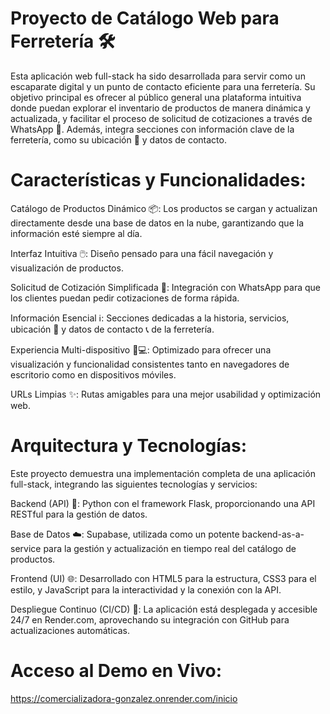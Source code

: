 # Proyecto de Catálogo Web para Ferretería 🛠️
Esta aplicación web full-stack ha sido desarrollada para servir como un escaparate digital y un punto de contacto eficiente para una ferretería. Su objetivo principal es ofrecer al público general una plataforma intuitiva donde puedan explorar el inventario de productos de manera dinámica y actualizada, y facilitar el proceso de solicitud de cotizaciones a través de WhatsApp 💬. Además, integra secciones con información clave de la ferretería, como su ubicación 📍 y datos de contacto.

# Características y Funcionalidades:

Catálogo de Productos Dinámico 📦: Los productos se cargan y actualizan directamente desde una base de datos en la nube, garantizando que la información esté siempre al día.

Interfaz Intuitiva 🖱️: Diseño pensado para una fácil navegación y visualización de productos.

Solicitud de Cotización Simplificada 📲: Integración con WhatsApp para que los clientes puedan pedir cotizaciones de forma rápida.

Información Esencial ℹ️: Secciones dedicadas a la historia, servicios, ubicación 📍 y datos de contacto 📞 de la ferretería.

Experiencia Multi-dispositivo 📱💻: Optimizado para ofrecer una visualización y funcionalidad consistentes tanto en navegadores de escritorio como en dispositivos móviles.

URLs Limpias ✨: Rutas amigables para una mejor usabilidad y optimización web.

# Arquitectura y Tecnologías:

Este proyecto demuestra una implementación completa de una aplicación full-stack, integrando las siguientes tecnologías y servicios:

Backend (API) 🐍: Python con el framework Flask, proporcionando una API RESTful para la gestión de datos.

Base de Datos ☁️: Supabase, utilizada como un potente backend-as-a-service para la gestión y actualización en tiempo real del catálogo de productos.

Frontend (UI) 🌐: Desarrollado con HTML5 para la estructura, CSS3 para el estilo, y JavaScript para la interactividad y la conexión con la API.

Despliegue Continuo (CI/CD) 🚀: La aplicación está desplegada y accesible 24/7 en Render.com, aprovechando su integración con GitHub para actualizaciones automáticas.

# Acceso al Demo en Vivo: 
https://comercializadora-gonzalez.onrender.com/inicio
